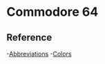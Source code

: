 # Commodore 64

## Reference
-[Abbreviations](reference/abbreviations.md)
-[Colors](reference/colors.md)

